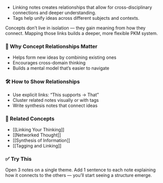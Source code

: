 - Linking notes creates relationships that allow for cross-disciplinary connections and deeper understanding.
- Tags help unify ideas across different subjects and contexts.


Concepts don’t live in isolation — they gain meaning from how they connect. Mapping those links builds a deeper, more flexible PKM system.

### 🧠 Why Concept Relationships Matter
- Helps form new ideas by combining existing ones
- Encourages cross-domain thinking
- Builds a mental model that’s easier to navigate

### 🛠️ How to Show Relationships
- Use explicit links: “This supports → That”
- Cluster related notes visually or with tags
- Write synthesis notes that connect ideas

### 🔗 Related Concepts
- [[Linking Your Thinking]]
- [[Networked Thought]]
- [[Synthesis of Information]]
- [[Tagging and Linking]]

### ✅ Try This
Open 3 notes on a single theme. Add 1 sentence to each note explaining how it connects to the others — you’ll start seeing a structure emerge.